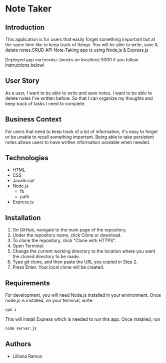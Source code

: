 # Note Taker

## Introduction
This application is for users that easily forget something important but at the same time like to keep track of things. You will be able to write, save & delete notes.CRUD API Note-Taking app is using Node.js & Express.js

Deployed app via heroku: 
(works on localhost:3000 if you follow instructions below)

## User Story
As a user, I want to be able to write and save notes.
I want to be able to delete notes I've written before.
So that I can organize my thoughts and keep track of tasks I need to complete.

## Business Context
For users that need to keep track of a lot of information, it's easy to forget or be unable to recall something important. Being able to take persistent notes allows users to have written information available when needed.

## Technologies
* HTML 
* CSS 
* JavaScript
* Node.js
  * fs
  * path
* Express.js 

## Installation
1. On GitHub, navigate to the main page of the repository.
2. Under the repository name, click Clone or download.
3. To clone the repository, click "Clone with HTTPS".
4. Open Terminal.
5. Change the current working directory to the location where you want the cloned directory to be made.
6. Type git clone, and then paste the URL you copied in Step 2.
7. Press Enter. Your local clone will be created. 

## Requirements

For development, you will need Node.js installed in your environment. Once node.js is installed, on your terminal, write: 
``` bash 
npm i 
``` 
This will install Express which is needed to run this app. 
 Once installed, run 
 ```bash 
node server.js
 ```

## Authors
* Lilliana Ramos

